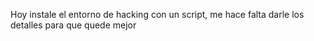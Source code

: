 Hoy instale el entorno de hacking con un script, me hace falta darle los detalles para que quede mejor 